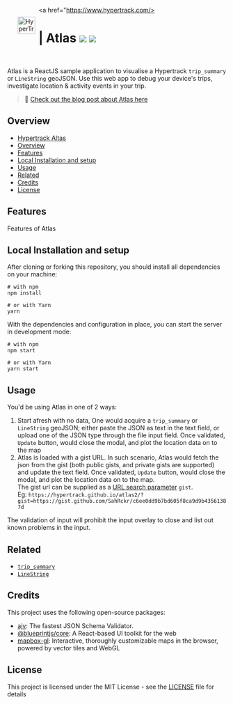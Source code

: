 <a href="https://www.hypertrack.com/>
<img src="https://www.hypertrack.com/green.eeca143346e01b96d600.svg" alt="HyperTrack logo" title="HyperTrack" align="left" style="margin: 1.5rem; margin-right: 0.5rem" height="40" />
</a>

# | Atlas ![](https://img.shields.io/david/hypertrack/placeline-nextjs?style=flat-square) ![](https://img.shields.io/github/license/hypertrack/placeline-nextjs?style=flat-square)

<br/>

Atlas is a ReactJS sample application to visualise a Hypertrack `trip_summary` or `LineString` geoJSON. Use this web app to debug your device's trips, investigate location & activity events in your trip.

> 💬 [Check out the blog post about Atlas here](__BLOG_POST_LINK_HERE__)

## Overview

- [Hypertrack Altas](#ht-atlas)
- [Overview](#overview)
- [Features](#features)
- [Local Installation and setup](#installation-and-setup)
- [Usage](#usage)
- [Related](#related)
- [Credits](#credits)
- [License](#license)

## Features

Features of Atlas

## Local Installation and setup

After cloning or forking this repository, you should install all dependencies on your machine:

```shell
# with npm
npm install

# or with Yarn
yarn
```

With the dependencies and configuration in place, you can start the server in development mode:

```shell
# with npm
npm start

# or with Yarn
yarn start
```

## Usage

You'd be using Atlas in one of 2 ways:

1. Start afresh with no data, One would acquire a `trip_summary` or `LineString` geoJSON; either paste the JSON as text in the text field, or upload one of the JSON type through the file input field. Once validated, `Update` button, would close the modal, and plot the location data on to the map
2. Atlas is loaded with a gist URL. In such scenario, Atlas would fetch the json from the gist (both public gists, and private gists are supported) and update the text field. Once validated, `Update` button, would close the modal, and plot the location data on to the map. <br/> The gist url can be supplied as a [URL search parameter](https://developer.mozilla.org/en-US/docs/Web/API/URLSearchParams) `gist`. <br/> Eg: `https://hypertrack.github.io/atlas2/?gist=https://gist.github.com/SahRckr/c6ee0dd9b7bd605f8ca9d9b43561387d`

The validation of input will prohibit the input overlay to close and list out known problems in the input.

## Related

- [`trip_summary`](https://docs.hypertrack.com/#guides-apis-usage-trips-review-trip-summaries)
- [`LineString`](https://tools.ietf.org/html/rfc7946#section-3.1.4)

## Credits

This project uses the following open-source packages:

- [ajv](https://github.com/epoberezkin/ajv): The fastest JSON Schema Validator.
- [@blueprintjs/core](https://github.com/palantir/blueprint): A React-based UI toolkit for the web
- [mapbox-gl](https://github.com/mapbox/mapbox-gl-js): Interactive, thoroughly customizable maps in the browser, powered by vector tiles and WebGL

## License

This project is licensed under the MIT License - see the [LICENSE](LICENSE) file for details
